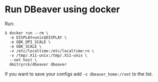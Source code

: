 # Run DBeaver using docker

Run:

```terminal
$ docker run --rm \
  -e DISPLAY=unix$DISPLAY \
  -e GDK_DPI_SCALE \
  -e GDK_SCALE \
  -v /etc/localtime:/etc/localtime:ro \
  -v /tmp/.X11-unix:/tmp/.X11-unix \
  --net host \
  dmitryrck/dbeaver dbeaver
```

If you want to save your configs add `-v dbeaver_home:/root` to the list.
